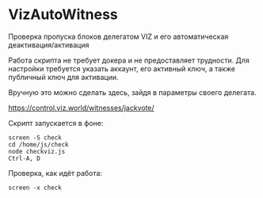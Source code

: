 # VizAutoWitness
Проверка пропуска блоков делегатом VIZ и его автоматическая деактивация/активация

Работа скрипта не требует докера и не предоставляет трудности.
Для настройки требуется указать аккаунт, его активный ключ, а также публичный ключ для активации.

Вручную это можно сделать здесь, зайдя в параметры своего делегата.

https://control.viz.world/witnesses/jackvote/


Скрипт запускается в фоне:
```
screen -S check
cd /home/js/check
node checkviz.js
Ctrl-A, D
```
Проверка, как идёт работа:
```
screen -x check
```
